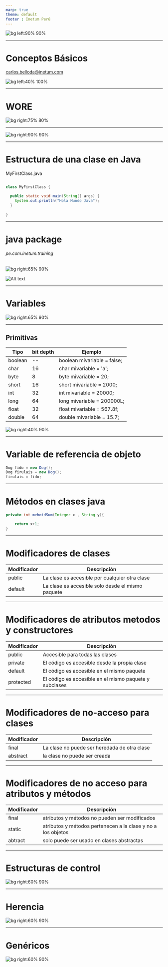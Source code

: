 ```yaml
---
marp: true
theme: default 
footer : Inetum Perú
---
```


![bg left:90% 90% ](img/roadmap.png)

---

# Conceptos Básicos
carlos.belloda@inetum.com

![bg left:40% 100% ](img/java.png)



---

# WORE

![bg right:75% 80%](img/bytecode.png)

---

![bg right:90% 90%](img/JDK.png)

---

# Estructura de una clase en Java

MyFirstClass.java
```java

class MyFirstClass {

  public static void main(String[] args) {
    System.out.println("Hola Mundo Java");
  }
  
}

```

---
# java package
###### pe.com.inetum.training


![bg right:65% 90%](img/jn2_2503.gif)

![Alt text](img/package.png)

---

# Variables

![bg right:65% 90%](img/variable.webp)

[comment]: <> (We think that the object reference variable holds an object. But, the object reference variable holds bits that represent a way to access an object. Object reference variable like remote control of an object and It has a type but it doesn’t have exactly a size)

---

## Primitivas


| Tipo | bit depth| Ejemplo                                                  |
|--------------|-------------------|----------------------------------------------------------|
| boolean      | --             | boolean mivariable = false; |
| char         | 16          | char mivariable = 'a';                      |
| byte         | 8                 | byte mivariable = 20;                                    |
| short        | 16                 | short mivariable = 2000;                                 |
| int          | 32                 | int mivariable = 20000;                                  |
| long         | 64                | long mivariable = 200000L;                               |
| float        | 32              | float mivariable = 567.8f;                               |
| double       | 64              | double mivariable = 15.7;                                |

![bg right:40% 90%](img/variables.webp)

---

# Variable de referencia de objeto

```java
Dog fido = new Dog();
Dog firulais = new Dog();
firulais = fido;
```

---

# Métodos en clases java

```java
private int mehotdSum(Integer x , String y){

    return x+1;
}
```

---

# Modificadores de clases

| Modificador | Descripción|
|--------------|-------------------|
| public      | La clase es accesible por cualquier otra clase             |
| default         | La clase es accesible solo desde el mismo paquete       |

---
# Modificadores de atributos metodos y constructores

| Modificador | Descripción|
|--------------|-------------------|
| public      | Accesible para todas las clases |
| private         | El código es accesible desde la propia clase |
| default         | El código es accesible en el mismo paquete |
| protected         | El código es accesible en el mismo paquete y subclases|

---
# Modificadores de no-acceso para clases

| Modificador | Descripción|
|--------------|-------------------|
| final      | La clase no puede ser heredada de otra clase |
| abstract         | la clase no puede ser creada |

---

# Modificadores de no acceso para atributos y métodos

| Modificador | Descripción|
|--------------|-------------------|
| final      | atributos y métodos no pueden ser modificados |
| static         | atributos y métodos pertenecen a la clase y no a los objetos |
| abtract         | solo puede ser usado en clases abstractas |


---

# Estructuras de control

![bg right:60% 90%](img/estructuras-de-control-java.png)

---



# Herencia 

![bg right:60% 90%](img/herencia.png)


---

# Genéricos

![bg right:60% 90%](img/maxresdefault.jpg)